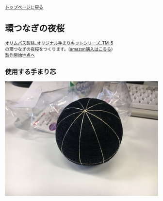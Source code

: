 [トップページに戻る](https://github.com/Masaki-Okuyama/Temari-craft/blob/master/README.md#temari-craft)

# 環つなぎの夜桜
[オリムパス製絲_オリジナル手まりキットシリーズ_TM-5](https://www.olympus-thread.com/lineup/handicraftkit/threadball/threadballkit/4971451625059.html/)  
の環つなぎの夜桜をつくります。([amazon購入はこちら](https://www.amazon.co.jp/%E3%82%AA%E3%83%AA%E3%83%A0%E3%83%91%E3%82%B9%E8%A3%BD%E7%B5%B2-Olympus-Thred-TM-5-%E7%92%B0%E3%81%A4%E3%81%AA%E3%81%8E%E3%81%AE%E5%A4%9C%E6%A1%9C/dp/B005PVQN46))  
[製作開始地点へ](#%E4%BD%BF%E7%94%A8%E3%81%99%E3%82%8B%E6%89%8B%E3%81%BE%E3%82%8A%E8%8A%AF)  

## 使用する手まり芯
![9th_before](https://github.com/Masaki-Okuyama/Temari-craft/blob/images/9th_before.jpg)
